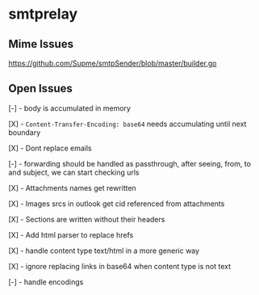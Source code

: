 # smtprelay

## Mime Issues

https://github.com/Supme/smtpSender/blob/master/builder.go

## Open Issues

[-] - body is accumulated in memory

[X] - `Content-Transfer-Encoding: base64` needs accumulating until next boundary

[X] - Dont replace emails

[-] - forwarding should be handled as passthrough, after seeing, from, to and subject, we can start checking urls

[X] - Attachments names get rewritten

[X] - Images srcs in outlook get cid referenced from attachments

[X] - Sections are written without their headers

[X] - Add html parser to replace hrefs

[X] - handle content type text/html in a more generic way

[X] - ignore replacing links in base64 when content type is not text

[-] - handle encodings

